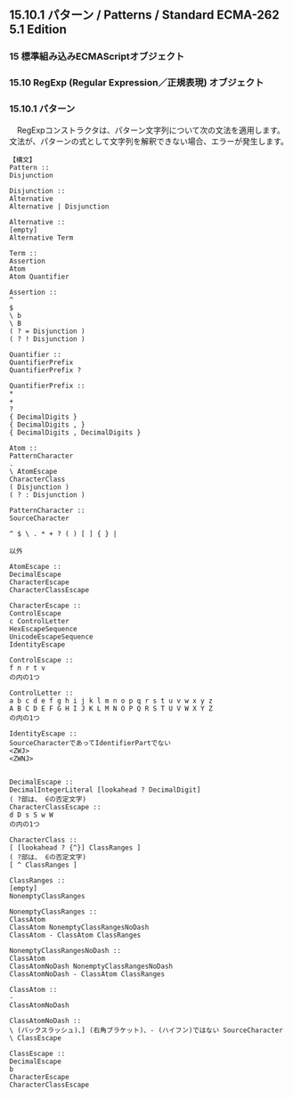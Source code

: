 15.10.1 パターン / Patterns / Standard ECMA-262 5.1 Edition
-----------------------------------------------------------

### 15 標準組み込みECMAScriptオブジェクト

### 15.10 RegExp (Regular Expression／正規表現) オブジェクト

### 15.10.1 パターン

　RegExpコンストラクタは、パターン文字列について次の文法を適用します。 文法が、パターンの式として文字列を解釈できない場合、エラーが発生します。

    【構文】
    Pattern ::
    Disjunction

    Disjunction ::
    Alternative
    Alternative | Disjunction

    Alternative ::
    [empty]
    Alternative Term

    Term ::
    Assertion
    Atom
    Atom Quantifier

    Assertion ::
    ^
    $
    \ b
    \ B
    ( ? = Disjunction )
    ( ? ! Disjunction )

    Quantifier ::
    QuantifierPrefix
    QuantifierPrefix ?

    QuantifierPrefix ::
    *
    +
    ?
    { DecimalDigits }
    { DecimalDigits , }
    { DecimalDigits , DecimalDigits }

    Atom ::
    PatternCharacter
    .
    \ AtomEscape
    CharacterClass
    ( Disjunction )
    ( ? : Disjunction )

    PatternCharacter ::
    SourceCharacter

    ^ $ \ . * + ? ( ) [ ] { } |

    以外

    AtomEscape ::
    DecimalEscape
    CharacterEscape
    CharacterClassEscape

    CharacterEscape ::
    ControlEscape
    c ControlLetter
    HexEscapeSequence
    UnicodeEscapeSequence
    IdentityEscape

    ControlEscape ::
    f n r t v
    の内の1つ

    ControlLetter ::
    a b c d e f g h i j k l m n o p q r s t u v w x y z
    A B C D E F G H I J K L M N O P Q R S T U V W X Y Z
    の内の1つ

    IdentityEscape ::
    SourceCharacterであってIdentifierPartでない
    <ZWJ>
    <ZWNJ>


    DecimalEscape ::
    DecimalIntegerLiteral [lookahead ? DecimalDigit]
    ( ?部は、 ∈の否定文字)
    CharacterClassEscape ::
    d D s S w W
    の内の1つ

    CharacterClass ::
    [ [lookahead ? {^}] ClassRanges ]
    ( ?部は、 ∈の否定文字)
    [ ^ ClassRanges ]

    ClassRanges ::
    [empty]
    NonemptyClassRanges

    NonemptyClassRanges ::
    ClassAtom
    ClassAtom NonemptyClassRangesNoDash
    ClassAtom - ClassAtom ClassRanges

    NonemptyClassRangesNoDash ::
    ClassAtom
    ClassAtomNoDash NonemptyClassRangesNoDash
    ClassAtomNoDash - ClassAtom ClassRanges

    ClassAtom ::
    -
    ClassAtomNoDash

    ClassAtomNoDash ::
    \ (バックスラッシュ)、] (右角ブラケット)、- (ハイフン)ではない SourceCharacter
    \ ClassEscape

    ClassEscape ::
    DecimalEscape
    b
    CharacterEscape
    CharacterClassEscape



